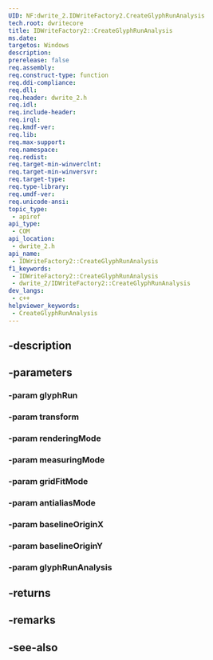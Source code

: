 ```yaml
---
UID: NF:dwrite_2.IDWriteFactory2.CreateGlyphRunAnalysis
tech.root: dwritecore
title: IDWriteFactory2::CreateGlyphRunAnalysis
ms.date: 
targetos: Windows
description: 
prerelease: false
req.assembly: 
req.construct-type: function
req.ddi-compliance: 
req.dll: 
req.header: dwrite_2.h
req.idl: 
req.include-header: 
req.irql: 
req.kmdf-ver: 
req.lib: 
req.max-support: 
req.namespace: 
req.redist: 
req.target-min-winverclnt: 
req.target-min-winversvr: 
req.target-type: 
req.type-library: 
req.umdf-ver: 
req.unicode-ansi: 
topic_type:
 - apiref
api_type:
 - COM
api_location:
 - dwrite_2.h
api_name:
 - IDWriteFactory2::CreateGlyphRunAnalysis
f1_keywords:
 - IDWriteFactory2::CreateGlyphRunAnalysis
 - dwrite_2/IDWriteFactory2::CreateGlyphRunAnalysis
dev_langs:
 - c++
helpviewer_keywords:
 - CreateGlyphRunAnalysis
---
```


## -description

## -parameters

### -param glyphRun

### -param transform

### -param renderingMode

### -param measuringMode

### -param gridFitMode

### -param antialiasMode

### -param baselineOriginX

### -param baselineOriginY

### -param glyphRunAnalysis

## -returns

## -remarks

## -see-also

